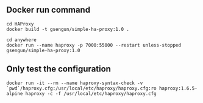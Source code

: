 ## Docker run command

```
cd HAProxy
docker build -t gsengun/simple-ha-proxy:1.0 .

cd anywhere
docker run --name haproxy -p 7000:55000 --restart unless-stopped gsengun/simple-ha-proxy:1.0
```

## Only test the configuration

```
docker run -it --rm --name haproxy-syntax-check -v `pwd`/haproxy.cfg:/usr/local/etc/haproxy/haproxy.cfg:ro haproxy:1.6.5-alpine haproxy -c -f /usr/local/etc/haproxy/haproxy.cfg
```